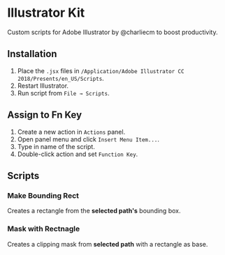 # Illustrator Kit

Custom scripts for Adobe Illustrator by @charliecm to boost productivity.

## Installation

1. Place the `.jsx` files in `/Application/Adobe Illustrator CC 2018/Presents/en_US/Scripts`.
2. Restart Illustrator.
3. Run script from `File → Scripts`.

## Assign to Fn Key

1. Create a new action in `Actions` panel.
2. Open panel menu and click `Insert Menu Item...`.
3. Type in name of the script.
4. Double-click action and set `Function Key`.

## Scripts

### Make Bounding Rect

Creates a rectangle from the **selected path's** bounding box.

### Mask with Rectnagle

Creates a clipping mask from **selected path** with a rectangle as base.

